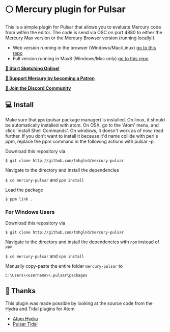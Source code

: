 # 🌕 Mercury plugin for Pulsar

This is a simple plugin for Pulsar that allows you to evaluate Mercury code from within the editor. The code is send via OSC on port 4880 to either the Mercury Max version or the Mercury Browser version (running locally!).

* Web version running in the browser (Windows/Mac/Linux) [go to this repo](https://github.com/tmhglnd/mercury-playground)
* Full version running in Max8 (Windows/Mac only) [go to this repo](https://github.com/tmhglnd/mercury)

[**🚀 Start Sketching Online!**](https://mercury-sketch.glitch.me/)

[**🙏 Support Mercury by becoming a Patron**](https://www.patreon.com/bePatron?u=9649817) 

[**💬 Join the Discord Community**](https://discord.gg/vt59NYU)

## 💻 Install

Make sure that `ppm` (pulsar package manager) is installed. On linux, it should be automatically installed with atom. On OSX, go to the 'Atom' menu, and click 'Install Shell Commands'. On windows, it doesn't work as of now, read further. If you don't want to install it because it'd name collide with perl's ppm, replace the ppm command in the following actions with pulsar -p.

Download this repository via 

`$ git clone http://github.com/tmhglnd/mercury-pulsar`

Navigate to the directory and install the dependencies

`$ cd mercury-pulsar` and `ppm install`

Load the package

`$ ppm link .`

### For Windows Users

Download this repository via 

`$ git clone http://github.com/tmhglnd/mercury-pulsar`

Navigate to the directory and install the dependencies with `npm` instead of `ppm`

`$ cd mercury-pulsar` and `npm install`

Manually copy-paste the entire folder `mercury-pulsar` to

`C:\Users\<username>\.pulsar\packages`

## 🙏 Thanks

This plugin was made possible by looking at the source code from the Hydra and Tidal plugins for Atom

- [Atom Hydra](https://github.com/hydra-synth/atom-hydra)
- [Pulsar Tidal](https://github.com/tidalcycles/pulsar-tidalcycles)